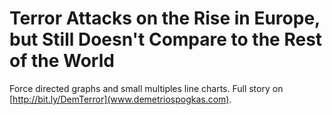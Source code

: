 # Terror Attacks on the Rise in Europe, but Still Doesn't Compare to the Rest of the World

Force directed graphs and small multiples line charts. Full story on [http://bit.ly/DemTerror](www.demetriospogkas.com).